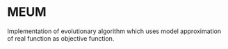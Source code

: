 MEUM
====

Implementation of evolutionary algorithm which uses model approximation of real function as objective function.
